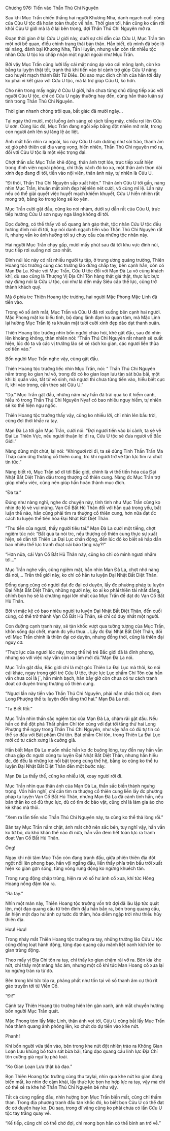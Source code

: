 




Chương 976: Tiến vào Thần Thú Chi Nguyên


Sau khi Mục Trần chiến thắng hai người Khương Nha, danh ngạch cuối cùng của Cửu U tộc đã hoàn toàn thuộc về hắn. Thời gian tới, hắn cũng ko cần rời khỏi Cửu U giới mà là ở lại bên trong, đợi Thần Thú Chi Nguyên mở ra.

Đoạn thời gian ở lại Cửu U giới này, dưới sự chỉ dẫn của Cửu U, Mục Trần tìm một nơi bế quan, điều chỉnh trạng thái bản thân. Hắn biết, dù mình đã bộc lộ tài năng, đánh bại Khương Nha, Tần Huyền, nhưng vẫn còn rất nhiều tộc nhân Cửu U tộc ko chấp nhận một người ngoài như Mục Trần.

Bởi vậy Mục Trần cũng lười lấy cái mặt nóng áp vào cái mông lạnh, còn ko bằng tu luyện thật tốt, tranh thủ khi tiến vào bí cảnh trợ giúp Cửu U nâng cao huyết mạch thành Bất Tử Điểu. Dù sao mục đích chính của hắn tới đây ko phải vì kết giao với Cửu U tộc, mà là trợ giúp Cửu U, ko hơn.

Cho nên trong mấy ngày ở Cửu U giới, hắn chưa từng chủ động tiếp xúc với người Cửu U tộc, chỉ có Cửu U ngày thường hay đến, cùng hắn thảo luận sự tình trong Thần Thú Chi Nguyên.

Thời gian nhanh chóng trôi qua, bất giác đã mười ngày...

Tại ngày thứ mười, một luồng ánh sáng xé rách tầng mây, chiếu rọi lên Cửu U sơn. Cùng lúc đó, Mục Trần đang ngồi xếp bằng đột nhiên mở mắt, trong con ngươi ánh lên sự lăng lệ ác liệt.

Ánh mắt hắn nhìn ra ngoài, lúc này Cửu U sơn dường như sôi trào, thanh âm xé gió phô thiên cái địa vang vọng, hiển nhiên, Thần Thú Chi nguyên mở ra, đối với Cửu U tộc là một việc trọng đại.

Chợt thần sắc Mục Trần khẽ động, thân ảnh trợt lóe, trực tiếp xuất hiện trong đình viện ngoài phòng, chỉ thấy cách đó ko xa, một thân ảnh thon dài xinh đẹp đang đi tới, tiến vào nội viên, thân ảnh này, tự nhiên là Cửu U.

“Đi thôi, Thần Thú Chi Nguyên sắp xuất hiện.” Thân ảnh Cửu U tới gần, nàng nhìn Mục Trần, khuân mặt xinh đẹp hiệnlên nét cười, vô cùng mĩ lệ. Lần này nếu có thể giải quyết việc huyết mạch khiếm khuyết, Cửu U hiển nhiên rất mong trờ, bằng ko trong lòng sẽ ko yên.

Mục Trần cười gật đầu, cũng ko nói nhảm, dưới sự dẫn rắt của Cửu U, trực tiếp hướng Cửu U sơn nguy nga lăng không đi tới.

Dọc đường, có thể thấy vô số quang ảnh gào thét, tộc nhân Cửu U tộc đều hướng đỉnh núi đi tới, tuy nói danh ngạch tiến vào Thần Thú Chi Nguyên rất ít, nhưng vẫn ko ảnh hưởng tới sự chuy cầu của những tộc nhân này.

Hai người Mục Trần chạy gấp, mười mấy phút sau đã tới khu vực đỉnh núi, trực tiếp rơi xuống nơi cao nhất.

Đỉnh núi lúc này có rất nhiều người tụ tập, ở trung ương quảng trường, Thiên Hoang tộc trưởng cùng các trưởng lão đứng chắp tay, bên cạnh hắn, còn có Mạn Đà La. Khác với Mục Trần, Cửu U tộc đối với Mạn Đà La vô cùng khách khí, dù sao cũng là Thượng Vị Địa Chí Tôn hàng thật giá thật, thực lực bực này đừng nói là Cửu U tộc, coi như là đến mấy Siêu cấp thế lực, cũng trở thành khách quý.

Mà ở phía trc Thiên Hoang tộc trưởng, hai người Mặc Phong Mặc Linh đã tiến vào.

Trong vô số ánh mắt, Mục Trần và Cửu U đã rơi xuống bên cạnh hai người. Mặc Phong mặt ko biểu tình, bộ dạng lãnh đạm ko quan tâm, mà Mặc Linh lại hướng Mục Trần lộ ra khuân mặt tươi cười xinh đẹp dào dạt thanh xuân.

Thiên Hoang tộc trưởng nhìn bốn người chào hỏi, khẽ gật đầu, sau đó nhìn lên khoảng không, thản nhiên nói: “Thần Thú Chi Nguyên rất nhanh sẽ xuất hiện, lúc đó ta và các vị trưởng lão sẽ xé rách ko gian, các ngươi liền thừa cơ tiến vào.”

Bốn người Mục Trần nghe vậy, cùng gật đầu.

Thiên Hoang tộc trưởng liếc nhìn Mục Trần, nói: “ Thần Thú Chi Nguyên nằm trong ko gian hư vô, trong đó có ko gian loạn lưu tàn sát bừa bãi, một khi bị quấn vào, tất tử vô sinh, mà ngươi thì chưa từng tiến vào, hiểu biết cực ít, khi vào trong, cần theo sát Cửu U.”

“Dạ.” Mục Trần gật đầu, những năm này hắn đã trải qua ko ít hiểm cảnh, hiểu rõ trong Thần Thú Chi Nguyên Nyaf có bao nhiêu nguy hiểm, tự nhiên sẽ ko thể hiện ngu ngốc.

Thiên Hoang tộc trưởng thấy vậy, cũng ko nhiều lời, chỉ nhìn lên bầu trời, cùng đợi thời khắc ra tay.

Mạn Đà La tới gần Mục Trần, cười nói: “Đợi ngươi tiến vào bí cảnh, ta sẽ về Đại La Thiên Vực, nếu ngươi thuận lợi đi ra, Cửu U tộc sẽ đưa ngươi về Bắc Giới.”

Nàng dừng một chút, lại nói: “Khingươi rời đi, ta sẽ dùng Tinh Thần Trấn Ma Tháp cảm ứng thượng cổ thiên cung, trc khi ngươi trở về tận lực tìm ra chút tin tức.”

Nàng biết rõ, Mục Trần sở dĩ tới Bắc giới, chính là vì thể tiến hóa của Đại Nhật Bất Diệt Thân dấu trong thượng cổ thiên cung. Nàng đc Mục Trần trợ giúp nhiều việc, cũng nên giúp hắn hoàn thành mục đích.

“Đa tạ.”

Đúng như nàng nghĩ, nghe đc chuyện này, tính tình như Mục Trần cũng ko nhịn đc lộ vẻ vui mừng. Vạn Cổ Bất Hủ Thân đối với hắn quá trọng yếu, bất luận thế nào, hắn cũng phải tìm ra thượng cổ thiên cung, hơn nữa đạt đc cách tu luyện thể tiến hóa Đại Nhật Bất Diệt Thân.

“Thu tiền của ngươi, thấy người tiêu tai.” Mạn Đà La cười một tiếng, chợt ngiêm túc nói: “Bất quá ta nói trc, nếu thượng cổ thiên cung thực sự xuất hiện, sẽ dẫn tới Thiên La Đại Lục chấn động, đến lúc đó ko biết sẽ hấp dẫn bao nhiêu thế lực tranh đoạt cái bảo tàng này?!”

“Hơn nữa, cái Vạn Cổ Bất Hủ Thân này, cũng ko chỉ có mình ngươi nhắm tới...”

Mục Trần nghe vần, cũng ngiêm mặt, hắn nhìn Mạn Đà La, chợt nhớ nàng đã nói,... Trên thế giới này, ko chỉ có hắn tu luyện Đại Nhật Bất Diệt Thân.

Đồng dạng cũng có người đạt đc đại cơ duyên, lấy đc phương pháp tu luyện Đại Nhật Bất Diệt Thân, những người này, ko ai ko phải thiên tài nhất đẳng, chính bọn họ sẽ là chướng ngại lớn nhất của Mục Trần để đạt đc Vạn Cổ Bất Hủ Thân.

Bởi vì mặc kệ có bao nhiêu người tu luyện Đại Nhật Bất Diệt Thân, đến cuối cùng, có thể trở thành Vạn Cổ Bất Hủ Thân, sẽ chỉ có duy nhất một người.

Con đường cạnh tranh này, sẽ tàn khốc vượt qua tưởng tượng của Mục Trần, khôn sống dại chết, mạnh đc yếu thua... Lấy đc Đại Nhật Bất Diệt Thân, đối với Mục Trần chính là thiên đại cơ duyên, nhưng đồng thời, cũng là thiên đại nguy cơ.

“Thực lực của ngươi lúc này, trong thế hệ trẻ Bắc giới đã là đỉnh phong, nhưng so với việc này vẫn còn xa lắm mới đủ.”Mạn Đà La nói.

Mục Trần gật đầu, Bắc giới chỉ là một góc Thiên La Đại Lục mà thôi, ko nói cái khác, ngay trong giới trẻ Cửu U tộc, thực lực Lục phẩm Chí Tôn của hắn vẫn chưa coi là j`, hắn minh bạch, hắn bây giờ còn chưa có tư cách tranh đoạt cơ duyên trong thượng cổ thiên cung.

“Ngươi lần này tiến vào Thần Thú Chi Nguyên, phải nắm chắc thời cơ, đem Long Phượng thể tu luyện đến tầng thứ hai.” Mạn Đà La nói.

“Ta Biết Rồi.”

Mục Trần nhìn thần sắc ngiêm túc của Mạn Đà La, chậm rãi gật đầu. Nếu hắn cỏ thể đột phá Thất phẩm Chí tôn cùng với đạt tới tầng thứ hai Long Phượng thể ngay trong Thần Thú Chi Nguyên, như vậy hắn có đủ tự tin có thể so đấu với Bát phẩm Chí tôn. Bát phẩm Chí tôn, trong Thiên La Đại Lục mới có tư cách xưng là cường giả.

Hắn biết Mạn Đà La muốn nhắc hắn ko đc buông lỏng, tuy đến nay hắn vẫn chưa gặp đc người cùng tu luyện Đại Nhật Bất Diệt Thân, nhưng hắn hiểu đc, đó đều là những kẻ nổi bật trong cùng thế hệ, bằng ko cũng ko thể tu luyện Đại Nhật Bất Diệt Thân đến một bước này.

Mạn Đà La thấy thế, cũng ko nhiều lời, xoay người rời đi.

Mục Trần nhìn qua thân ảnh của Mạn Đà La, thần sắc biến thành ngưng trọng. Vốn hắn nghĩ, chỉ cần tìm ra thượng cổ thiên cung liền lấy đc phương pháp tu luyện Vạn Cổ Bất Hủ Thân, nhưng Mạn Đà La đã cảnh tỉnh hắn, nếu bản thân ko có đủ thực lực, dù có tìm đc bảo vật, cũng chỉ là làm gia áo cho kẻ khác mà thôi.

“Xem ra lần tiến vào Thần Thú Chi Nguyên này, ta cũng ko thể thả lỏng rồi.”

Bàn tay Mục Trần nắm chặt, ánh mắt chở nên sắc bén, tuy nghĩ vậy, hắn vẫn ko từ bỏ, dù khó khăn thế nào đi nữa, hắn vẫn đem hết toàn lực ra tranh đoạt Vạn Cổ Bất Hủ Thân.

Ông!

Ngay khi nội tâm Mục Trần còn đang tranh đấu, giữa phiên thiên địa đột ngột nổi lên phong bạo, hắn vội ngẩng đầu, liền thấy phía trên bầu trời xuất hiện ko gian gợn sóng, từng vòng rung động ko ngừng khuếch tán.

Trong rung động chập trùng, hiện ra vô số hư ảnh cổ xưa, khí tức Hông Hoang nồng đậm tỏa ra.

“Ra tay.”

Nhìn một màn này, Thiên Hoang tộc trưởng vốn trờ đợi đã lâu lập tức quát lên, một đạo quang cầu từ trên đỉnh đầu hắn bắn ra, bên trong quang cầu, ẩn hiện một đạo hư ảnh cự tước đỏ thẫm, hỏa diễm ngập trời như thiêu hủy thiên địa.

Hưu! Hưu!

Trong nháy mắt Thiên Hoang tộc trưởng ra tay, những trưởng lão Cửu U tộc cũng đồng loạt hành động, từng đạo quang cầu mãnh liệt oanh kích lên ko gian trùng động.

Theo mấy vị Địa Chí tôn ra tay, chỉ thấy ko gian chậm rãi vỡ ra. Bên kia khe nứt, chỉ thấy một mảng hắc ám, nhưng một cỗ khí tức Man Hoang cổ xưa lại ko ngừng tràn ra từ đó.

Bên trong khí tức tỏa ra, phảng phất như tồn tại vô số thanh âm cự thú rít gào truyền tới từ Viễn Cổ.

“Đi!”

Cánh tay Thiên Hoang tộc trưởng hiên lên gân xanh, ánh mắt chuyển hướng bốn người Mục Trần quát.

Mặc Phong tóm lấy Mặc Linh, thân ảnh vọt tới, Cửu U cũng bắt lấy Mục Trần hóa thành quang ảnh phóng lên, ko chút do dự tiến vào khe nứt.

Phanh!

Khi bốn người vừa tiến vào, bên trong khe nứt đột nhiên trào ra Không Gian Loạn Lưu khủng bố toàn sát bừa bãi, từng đạo quang cầu linh lực Địa Chí tôn cường giả ngư tụ phá toái.

“Ko Gian Loạn Lưu thật bá đạo.”

Bọn Thiên Hoang tộc trưởng cùng thu taylại, nhìn qua khe nứt ko gian đang biến mất, ko nhìn đc cảm khái, lấy thực lực bọn họ hợp lực ra tay, vậy mà chỉ có thể xé ra khe hở Thần Thú Chi Nguyên bé như vậy.

Tất cả cùng ngẩng đầu, nhìn hướng bọn Mục Trần biến mất, cũng chỉ thầm than. Trong địa phương tranh đấu tàn khốc đó, ko biết bọn Cửu U có thể đạt đc cơ duyên hay ko. Dù sao, trong dĩ vãng cũng ko phải chưa có lần Cửu U tộc tay trắng quay về.

“Kế tiếp, cũng chỉ có thể chờ đợi, chỉ mong bọn hắn có thể bình an trở về.”




